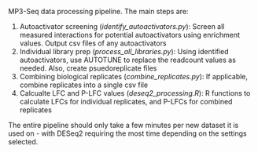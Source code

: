 MP3-Seq data processing pipeline.  The main steps are: 

1. Autoactivator screening (*identify_autoactivators.py*): Screen all measured interactions for potential autoactivators using enrichment values.  Output csv files of any autoactivators
2. Individual library prep (*process_all_libraries.py*): Using identified autoactivators, use AUTOTUNE to replace the readcount values as needed.  Also, create psuedoreplicate files
3. Combining biological replicates (*combine_replicates.py*): If applicable, combine replicates into a single csv file
4. Calcualte LFC and P-LFC values (*deseq2_processing.R*): R functions to calculate LFCs for individual replicates, and P-LFCs for combined replicates 

The entire pipeline should only take a few minutes per new dataset it is used on - with DESeq2 requiring the most time depending on the settings selected. 
